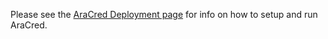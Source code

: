 Please see the [AraCred Deployment page](https://aracred.github.io/website/docs/deploymentOverview/) for info on how to setup and run AraCred.
